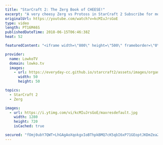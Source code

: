 ```yaml
---
title: "StarCraft 2: The Zerg Book of CHEESE!"
excerpt: "A very cheesy Zerg vs Protoss in StarCraft 2 Subscribe for more videos: http://lowko.tv/youtube Zergling Rush: https://goo.gl/iWUfxS  Usually people think of the Protoss as the cheesy race. However, there is no denying that Zerg has a little of little tricks they can execute as well. In this game the"
originalUrl: https://youtube.com/watch?v=kcMIuJrsGoE
type: video
length: PT16M46S
publishedDateTime: 2018-06-15T06:46:38Z
heat: 52

featuredContent: "<iframe width=\"800\" height=\"500\" frameborder=\"0\" src=\"https://www.youtube.com/embed/kcMIuJrsGoE\" allow=\"accelerometer; autoplay; encrypted-media; gyroscope; picture-in-picture\" allowfullscreen></iframe>"

provider:
  name: LowkoTV
  domain: lowko.tv
  images:
    - url: https://everyday-cc.github.io/starcraft2/assets/images/organizations/lowko.tv-50x50.jpg
      width: 50
      height: 50

topics:
  - StarCraft 2
  - Zerg

images:
  - url: https://i.ytimg.com/vi/kcMIuJrsGoE/maxresdefault.jpg
    width: 1280
    height: 720
    isCached: true

secured: "fOmj0ubY7QWT+LhGAgAoXqokgxIoBThpkBMQ7cK5qbI6xP71GEoptJKDmZeaZ6FDB8cKJ4qLbAxXIMxhRBr/sq5u9NPZNXX/nttn03uCo+91hW5FG232i+feADdPEA/v7gBL0AMIfoLeXWQc+KdtyXnUgFBlA8pBRJH+Uhd+T6oyO8x5uov70RtdT3i2UMFMdwhqOzBZD6ig+mnSFLe9eJLiYGCg8DMSm7UuIwoiElo+9OUEBiD+pTT0jxARW7BU9sI+VTDRMMigbRD2t4ebo/9FCihFmU39Oedp6SYiGE8KvpU693ejkvqTq+lTgcYNsCle4TIWRklktoIb0J/Z2S1FGVsMMt/raDyOyzl/16M9j6MOzq+e0YYCaGNDEk9pGq/klK4hhzOSKQiSNdWeHuFsuOtdg8Itkhg+yRCQDW5qVG7fprKVABKYLILUe3lm;ExLzWffs75ZRso26Me5aFw=="
---
```


